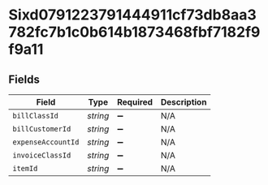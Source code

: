 # Sixd0791223791444911cf73db8aa3782fc7b1c0b614b1873468fbf7182f9f9a11


## Fields

| Field              | Type               | Required           | Description        |
| ------------------ | ------------------ | ------------------ | ------------------ |
| `billClassId`      | *string*           | :heavy_minus_sign: | N/A                |
| `billCustomerId`   | *string*           | :heavy_minus_sign: | N/A                |
| `expenseAccountId` | *string*           | :heavy_minus_sign: | N/A                |
| `invoiceClassId`   | *string*           | :heavy_minus_sign: | N/A                |
| `itemId`           | *string*           | :heavy_minus_sign: | N/A                |